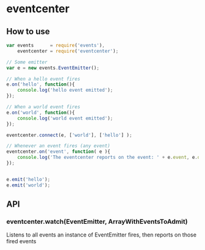 # eventcenter

## How to use
```js
var events      = require('events'),
    eventcenter = require('eventcenter');

// Some emitter
var e = new events.EventEmitter();

// When a hello event fires
e.on('hello', function(){
    console.log('hello event emitted');
});

// When a world event fires
e.on('world', function(){
    console.log('world event emitted');
});

eventcenter.connect(e, ['world'], ['hello'] );

// Whenever an event fires (any event)
eventcenter.on('event', function( e ){
    console.log('The eventcenter reports on the event: ' + e.event, e.data);
});


e.emit('hello');
e.emit('world');
```

## API

### eventcenter.watch(EventEmitter, ArrayWithEventsToAdmit)
Listens to all events an instance of EventEmitter fires, then reports on those fired events

